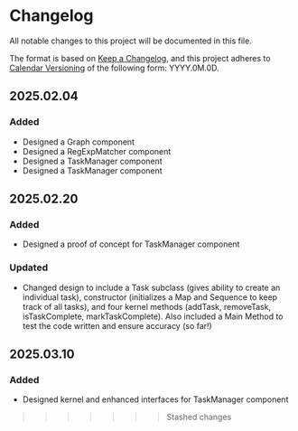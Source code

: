 # Changelog

All notable changes to this project will be documented in this file.

The format is based on [Keep a Changelog](https://keepachangelog.com/en/1.1.0/),
and this project adheres to [Calendar Versioning](https://calver.org/) of
the following form: YYYY.0M.0D.

## 2025.02.04

### Added

- Designed a Graph component
- Designed a RegExpMatcher component
- Designed a TaskManager component
- Designed a TaskManager component

## 2025.02.20

### Added

- Designed a proof of concept for TaskManager component

### Updated

- Changed design to include a Task subclass (gives ability to create an individual task), constructor (initializes a Map and Sequence to keep track of all tasks), and four kernel methods (addTask, removeTask, isTaskComplete, markTaskComplete). Also included a Main Method to test the code written and ensure accuracy (so far!)

## 2025.03.10

### Added

- Designed kernel and enhanced interfaces for TaskManager component
>>>>>>> Stashed changes
